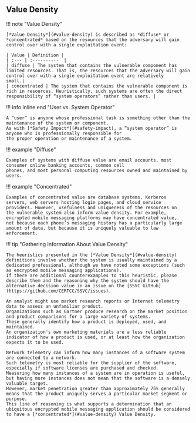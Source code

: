 ## Value Density

!!! note "Value Density"
   
    [*Value Density*](#value-density) is described as *diffuse* or *concentrated* based on the resources that the adversary will gain control over with a single exploitation event:

    | Value | Definition |
    | :--- | :----------  |
    | diffuse | The system that contains the vulnerable component has limited resources. That is, the resources that the adversary will gain control over with a single exploitation event are relatively     small.| 
    | concentrated | The system that contains the vulnerable component is rich in resources. Heuristically, such systems are often the direct responsibility of “system operators” rather than users. |

!!! info inline end "User vs. System Operator"

    A “user” is anyone whose professional task is something other than the maintenance of the system or component.
    As with [*Safety Impact*](#safety-impact), a “system operator” is anyone who is professionally responsible for
    the proper operation or maintenance of a system.

!!! example "Diffuse"

    Examples of systems with diffuse value are email accounts, most consumer online banking accounts, common cell
    phones, and most personal computing resources owned and maintained by users.

!!! example "Concentrated"

    Examples of concentrated value are database systems, Kerberos
    servers, web servers hosting login pages, and cloud service
    providers. However, usefulness and uniqueness of the resources on
    the vulnerable system also inform value density. For example,
    encrypted mobile messaging platforms may have concentrated value,
    not because each phone’s messaging history has a particularly large
    amount of data, but because it is uniquely valuable to law
    enforcement.

!!! tip "Gathering Information About Value Density"

    The heuristics presented in the [*Value Density*](#value-density) definitions involve whether the system is usually maintained by a dedicated professional, although we have noted some exceptions (such as encrypted mobile messaging applications).
    If there are additional counterexamples to this heuristic, please describe them and the reasoning why the system should have the alternative decision value in an issue on the [SSVC GitHub](https://github.com/CERTCC/SSVC/issues).
    
    An analyst might use market research reports or Internet telemetry data to assess an unfamiliar product.
    Organizations such as Gartner produce research on the market position and product comparisons for a large variety of systems.
    These generally identify how a product is deployed, used, and maintained.
    An organization's own marketing materials are a less reliable indicator of how a product is used, or at least how the organization expects it to be used.
    
    Network telemetry can inform how many instances of a software system are connected to a network.
    Such telemetry is most reliable for the supplier of the software, especially if software licenses are purchased and checked.
    Measuring how many instances of a system are in operation is useful, but having more instances does not mean that the software is a densely valuable target.
    However, market penetration greater than approximately 75% generally means that the product uniquely serves a particular market segment or purpose.
    This line of reasoning is what supports a determination that an ubiquitous encrypted mobile messaging application should be considered to have a [*concentrated*](#value-density) Value Density.
